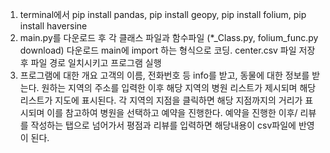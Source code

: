 1. terminal에서 pip install pandas, pip install geopy, pip install folium, pip install haversine
2. main.py를 다운로드 후 각 클래스 파일과 함수파일 (*_Class.py, folium_func.py download) 다운로드 main에 import 하는 형식으로 코딩.
   center.csv  파일 저장 후 파일 경로 일치시키고
   프로그램 실행
3. 프로그램에 대한 개요
고객의 이름, 전화번호 등 info를 받고,
동물에 대한 정보를 받는다.
원하는 지역의 주소를 입력한 이후 해당 지역의 병원 리스트가 제시되며
해당리스트가 지도에 표시된다.
각 지역의 지점을 클릭하면 해당 지점까지의 거리가 표시되며 이를 참고하여 병원을 선택하고
예약을 진행한다.
예약을 진행한 이후/ 리뷰를 작성하는 탭으로 넘어가서
평점과 리뷰를 입력하면
해당내용이 csv파일에 반영이 된다.

